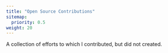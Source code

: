 ```yaml
---
title: "Open Source Contributions"
sitemap:
  priority: 0.5
weight: 20
---
```


A collection of efforts to which I contributed, but did not created.
